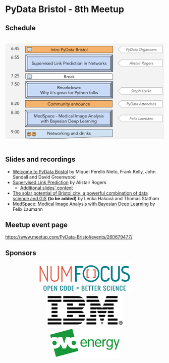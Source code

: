 # PyData Bristol - 8th Meetup

## Schedule

<p align="center">
  <img alt="schedule" src="./images/PyData_Bristol_2019_05_schedule.svg" vspace="20" widht="300"/>
</p>

## Slides and recordings

- [Welcome to PyData Bristol][slides:1] by Miquel Perelló Nieto, Frank Kelly,
  John Sandall and David Greenwood
- [Supervised Link Prediction][slides:2] by Alistair Rogers
    - [Additional slides' content](https://github.com/AlistairLR112/Supervised-Link-Prediction-ACLED)
- [The solar potential of Bristol city; a powerful combination of data science and GIS][slides:3] **(to be added)** by Lenka Hašová and Thomas Statham
- [MedSpace: Medical Image Analysis with Bayesian Deep Learning][slides:4] by Felix Laumann

[slides:1]: ./pydata_bristol_1.pdf
[slides:2]:  ./pydata_bristol_2.pdf
[slides:3]:  ./pydata_bristol_3.pdf
[slides:4]:  ./pydata_bristol_4.pdf

## Meetup event page

https://www.meetup.com/PyData-Bristol/events/260679477/

## Sponsors

<p align="center">
  <a href="https://www.numfocus.org/"><img alt='NumFocus logo' src="./images/logos/numfocus_logo.png" hspace="20" height="100"/></a>
  <a href="https://www-05.ibm.com/uk/locations/bristol.html"><img alt='IBM logo' src="./images/logos/IBM.jpg" hspace="20" height="100"/></a>
  <a href="https://www.ovoenergy.com/careers/vacancies"><img alt='ovo energy logo' src="./images/logos/ovo_energy_logo.jpg" hspace="20" height="100"/></a>
</p>

